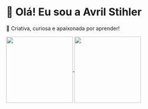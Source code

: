 # 👋 Olá! Eu sou a Avril Stihler
🎨 Criativa, curiosa e apaixonada por aprender!


<a href="https://github.com/avrilstihler/github-readme-stats">
  <img height=180 align="center" src="https://github-readme-stats.vercel.app/api?username=avrilstihler" />
</a>
<a href="https://github.com/avrilstihler/convoychat">
  <img height=180 align="center" src="https://github-readme-stats.vercel.app/api/top-langs?username=avrilstihler&layout=compact&langs_count=8&card_width=320" />
</a>

